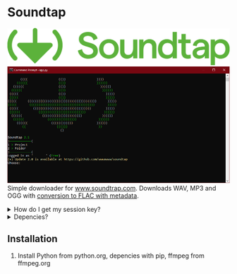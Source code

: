 # Soundtap
![Logo](logo2.png)
![Screenshot](screenshot.png)
Simple downloader for www.soundtrap.com. Downloads WAV, MP3 and OGG with [conversion to FLAC with metadata](https://github.com/wwwawww/soundtap/wiki/Conversion-to-FLAC).

<details>
 <summary>How do I get my session key?</summary>
 Right Click -> Inspect Element -> Application/Storage -> Cookies -> Copy value of jb_SESSION to config.json
</details>
<details>
 <summary>Depencies?</summary>
 Cookiejar, datetime, requests, mutagen, tqdm, pydub, colorama
</details>

## Installation
1. Install Python from python.org, depencies with pip, ffmpeg from ffmpeg.org
